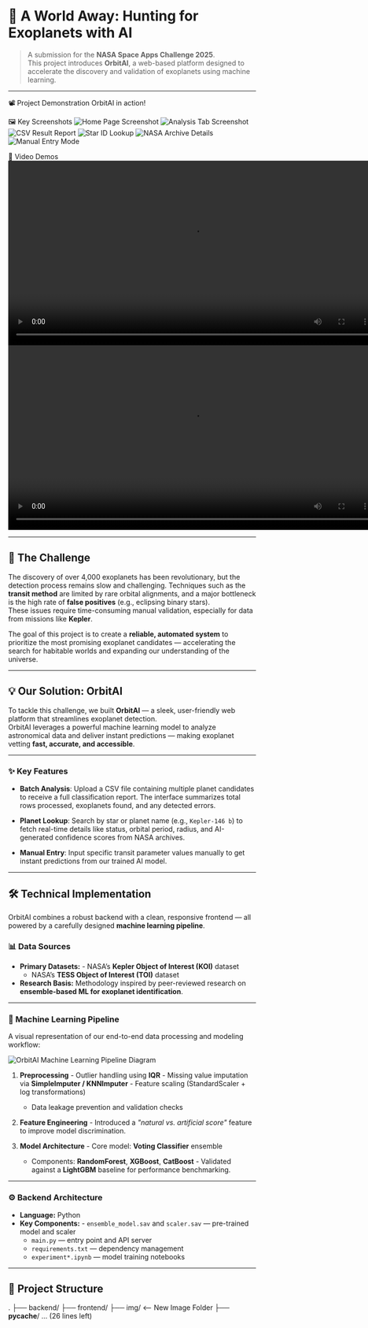 # 🌌 A World Away: Hunting for Exoplanets with AI

> A submission for the **NASA Space Apps Challenge 2025**.  
> This project introduces **OrbitAI**, a web-based platform designed to accelerate the discovery and validation of exoplanets using machine learning.

---

📽️ Project Demonstration
OrbitAI in action!

🖼️ Key Screenshots
![Home Page Screenshot](media/images/home.png)
![Analysis Tab Screenshot](media/images/analysis.png)
![CSV Result Report](media/images/csv-result.png)
![Star ID Lookup](media/images/star-id.png)
![NASA Archive Details](media/images/archive.png)
![Manual Entry Mode](media/images/manual.png)

🎥 Video Demos
<video src="media/videos/webpage.mp4" controls width="750">
    Webpage Demo Video
</video>
<br>
<video src="media/videos/analysis.mp4" controls width="750">
    Analysis Feature Demo
</video>

---

## 📜 The Challenge

The discovery of over 4,000 exoplanets has been revolutionary, but the detection process remains slow and challenging. Techniques such as the **transit method** are limited by rare orbital alignments, and a major bottleneck is the high rate of **false positives** (e.g., eclipsing binary stars).  
These issues require time-consuming manual validation, especially for data from missions like **Kepler**.

The goal of this project is to create a **reliable, automated system** to prioritize the most promising exoplanet candidates — accelerating the search for habitable worlds and expanding our understanding of the universe.

---

## 💡 Our Solution: OrbitAI

To tackle this challenge, we built **OrbitAI** — a sleek, user-friendly web platform that streamlines exoplanet detection.  
OrbitAI leverages a powerful machine learning model to analyze astronomical data and deliver instant predictions — making exoplanet vetting **fast, accurate, and accessible**.



---

### ✨ Key Features

- **Batch Analysis**: Upload a CSV file containing multiple planet candidates to receive a full classification report. The interface summarizes total rows processed, exoplanets found, and any detected errors.

- **Planet Lookup**: Search by star or planet name (e.g., `Kepler-146 b`) to fetch real-time details like status, orbital period, radius, and AI-generated confidence scores from NASA archives.

- **Manual Entry**: Input specific transit parameter values manually to get instant predictions from our trained AI model.

---

## 🛠️ Technical Implementation

OrbitAI combines a robust backend with a clean, responsive frontend — all powered by a carefully designed **machine learning pipeline**.

### 📊 Data Sources

- **Primary Datasets:** - NASA’s **Kepler Object of Interest (KOI)** dataset  
  - NASA’s **TESS Object of Interest (TOI)** dataset  
- **Research Basis:** Methodology inspired by peer-reviewed research on **ensemble-based ML for exoplanet identification**.

---

### 🤖 Machine Learning Pipeline

A visual representation of our end-to-end data processing and modeling workflow:

![OrbitAI Machine Learning Pipeline Diagram](img/ml_pipeline.png)

1. **Preprocessing** - Outlier handling using **IQR** - Missing value imputation via **SimpleImputer / KNNImputer** - Feature scaling (StandardScaler + log transformations)  
   - Data leakage prevention and validation checks  

2. **Feature Engineering** - Introduced a *"natural vs. artificial score"* feature to improve model discrimination.

3. **Model Architecture** - Core model: **Voting Classifier** ensemble  
   - Components: **RandomForest**, **XGBoost**, **CatBoost** - Validated against a **LightGBM** baseline for performance benchmarking.  

---

### ⚙️ Backend Architecture

- **Language:** Python  
- **Key Components:** - `ensemble_model.sav` and `scaler.sav` — pre-trained model and scaler  
  - `main.py` — entry point and API server  
  - `requirements.txt` — dependency management  
  - `experiment*.ipynb` — model training notebooks  

---

## 🌳 Project Structure


.
├── backend/
├── frontend/
├── img/                       <-- New Image Folder
├── __pycache__/
... (26 lines left)

